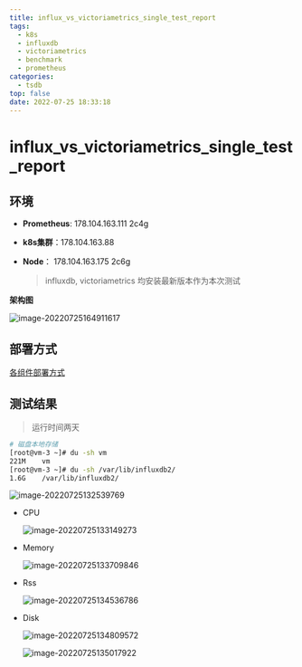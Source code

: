 ```yaml
---
title: influx_vs_victoriametrics_single_test_report 
tags:
  - k8s
  - influxdb
  - victoriametrics
  - benchmark
  - prometheus
categories:
  - tsdb
top: false
date: 2022-07-25 18:33:18
---
```

# influx_vs_victoriametrics_single_test_report

## 环境

- **Prometheus**: 178.104.163.111 2c4g

- **k8s集群**：178.104.163.88

- **Node**： 178.104.163.175	 2c6g


  > influxdb, victoriametrics 均安装最新版本作为本次测试


**架构图**

![image-20220725164911617](https://s2.loli.net/2022/08/24/RItj6TpcVk9Nv5a.png)

## 部署方式

[各组件部署方式](./single_version.md)

## 测试结果

> 运行时间两天

```sh
# 磁盘本地存储
[root@vm-3 ~]# du -sh vm
221M    vm
[root@vm-3 ~]# du -sh /var/lib/influxdb2/
1.6G    /var/lib/influxdb2/
```

![image-20220725132539769](https://s2.loli.net/2022/08/24/M2XBdumLibYhTcG.png)



- CPU

  ![image-20220725133149273](https://s2.loli.net/2022/08/24/6DfW4goZSQG5umz.png)

- Memory

  ![image-20220725133709846](https://s2.loli.net/2022/08/24/yP6rOb7GVTMx9uc.png)

- Rss

  ![image-20220725134536786](https://s2.loli.net/2022/08/24/KHmRQ1g3Yk6nIp9.png)

- Disk

  ![image-20220725134809572](https://s2.loli.net/2022/08/24/fQgeyaFsDcujwtZ.png)
  
  ![image-20220725135017922](https://s2.loli.net/2022/08/24/eLEKWbwJatPlCok.png)
